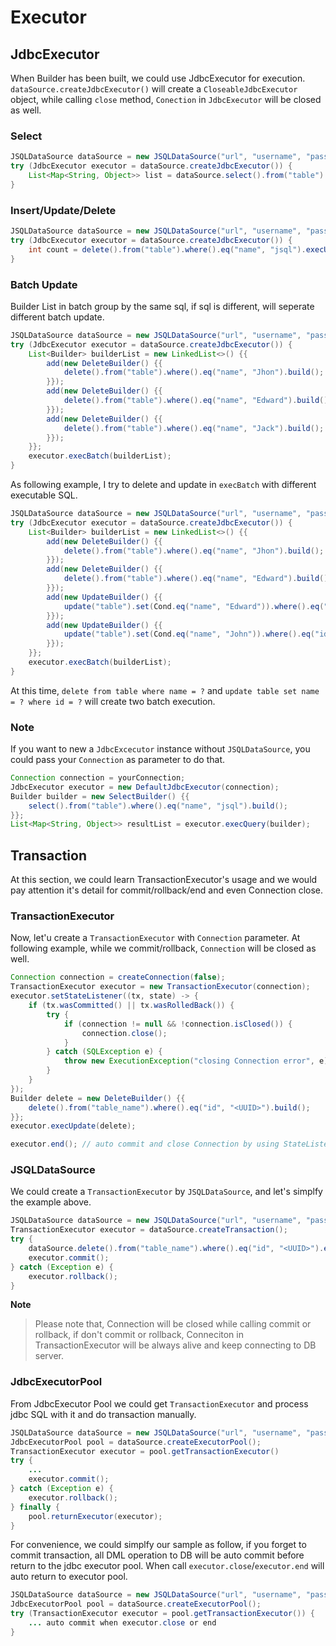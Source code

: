 # Executor

## JdbcExecutor
When Builder has been built, we could use JdbcExecutor for execution. `dataSource.createJdbcExecutor()` will create a `CloseableJdbcExecutor` object, while calling `close` method, `Conection` in `JdbcExecutor` will be closed as well.

### Select
```java
JSQLDataSource dataSource = new JSQLDataSource("url", "username", "password");
try (JdbcExecutor executor = dataSource.createJdbcExecutor()) {
    List<Map<String, Object>> list = dataSource.select().from("table").where().eq("name", "jsql").execQuery(executor);
}
```

### Insert/Update/Delete
```java
JSQLDataSource dataSource = new JSQLDataSource("url", "username", "password");
try (JdbcExecutor executor = dataSource.createJdbcExecutor()) {
    int count = delete().from("table").where().eq("name", "jsql").execUpdate(executor);
}
```

### Batch Update
Builder List in batch group by the same sql, if sql is different, will seperate different batch update.

```java
JSQLDataSource dataSource = new JSQLDataSource("url", "username", "password");
try (JdbcExecutor executor = dataSource.createJdbcExecutor()) {
    List<Builder> builderList = new LinkedList<>() {{
        add(new DeleteBuilder() {{
            delete().from("table").where().eq("name", "Jhon").build();
        }});
        add(new DeleteBuilder() {{
            delete().from("table").where().eq("name", "Edward").build();
        }});
        add(new DeleteBuilder() {{
            delete().from("table").where().eq("name", "Jack").build();
        }});
    }};
    executor.execBatch(builderList);
}
```

As following example, I try to delete and update in `execBatch` with different executable SQL.
```java
JSQLDataSource dataSource = new JSQLDataSource("url", "username", "password");
try (JdbcExecutor executor = dataSource.createJdbcExecutor()) {
    List<Builder> builderList = new LinkedList<>() {{
        add(new DeleteBuilder() {{
            delete().from("table").where().eq("name", "Jhon").build();
        }});
        add(new DeleteBuilder() {{
            delete().from("table").where().eq("name", "Edward").build();
        }});
        add(new UpdateBuilder() {{
            update("table").set(Cond.eq("name", "Edward")).where().eq("id", 12345678).build();
        }});
        add(new UpdateBuilder() {{
            update("table").set(Cond.eq("name", "John")).where().eq("id", 123456789).build();
        }});
    }};
    executor.execBatch(builderList);
}
```
At this time, `delete from table where name = ?` and `update table set name = ? where id = ?` will create two batch execution.

### Note
If you want to new a `JdbcExcecutor` instance without `JSQLDataSource`, you could pass your `Connection` as parameter to do that.
```java
Connection connection = yourConnection;
JdbcExecutor executor = new DefaultJdbcExecutor(connection);
Builder builder = new SelectBuilder() {{
    select().from("table").where().eq("name", "jsql").build();
}};
List<Map<String, Object>> resultList = executor.execQuery(builder);
```

## Transaction
At this section, we could learn TransactionExecutor's usage and we would pay attention it's detail for commit/rollback/end and even Connection close.

### TransactionExecutor
Now, let'u create a `TransactionExecutor` with `Connection` parameter. At following example, while we commit/rollback, `Connection` will be closed as well.
```java
Connection connection = createConnection(false);
TransactionExecutor executor = new TransactionExecutor(connection);
executor.setStateListener((tx, state) -> {
    if (tx.wasCommitted() || tx.wasRolledBack()) {
        try {
            if (connection != null && !connection.isClosed()) {
                connection.close();
            }
        } catch (SQLException e) {
            throw new ExecutionException("closing Connection error", e);
        }
    }
});
Builder delete = new DeleteBuilder() {{
    delete().from("table_name").where().eq("id", "<UUID>").build();
}};
executor.execUpdate(delete);

executor.end(); // auto commit and close Connection by using StateListener
```

### JSQLDataSource
We could create a `TransactionExecutor` by `JSQLDataSource`, and let's simplfy the example above.
```java
JSQLDataSource dataSource = new JSQLDataSource("url", "username", "password");
TransactionExecutor executor = dataSource.createTransaction();
try {
    dataSource.delete().from("table_name").where().eq("id", "<UUID>").execUpdate(executor);
    executor.commit();
} catch (Exception e) {
    executor.rollback();
}
```

**Note**
> Please note that, Connection will be closed while calling commit or rollback, if don't commit or rollback, Conneciton in TransactionExecutor will be always alive and keep connecting to DB server.

### JdbcExecutorPool
From JdbcExecutor Pool we could get `TransactionExecutor` and process jdbc SQL with it and do transaction manually.
```java
JSQLDataSource dataSource = new JSQLDataSource("url", "username", "password");
JdbcExecutorPool pool = dataSource.createExecutorPool();
TransactionExecutor executor = pool.getTransactionExecutor()
try {
    ...
    executor.commit();
} catch (Exception e) {
    executor.rollback();
} finally {
    pool.returnExecutor(executor);
}
```

For convenience, we could simplfy our sample as follow, if you forget to commit transaction, all DML operation to DB will be auto commit before return to the jdbc executor pool. When call `executor.close`/`executor.end` will auto return to executor pool.
```java
JSQLDataSource dataSource = new JSQLDataSource("url", "username", "password");
JdbcExecutorPool pool = dataSource.createExecutorPool();
try (TransactionExecutor executor = pool.getTransactionExecutor()) {
    ... auto commit when executor.close or end
}
```
